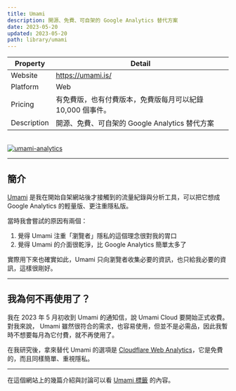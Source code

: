 ```yaml
---
title: Umami
description: 開源、免費、可自架的 Google Analytics 替代方案
date: 2023-05-20
updated: 2023-05-20
path: library/umami
---
```


| Property | Detail |
| --- | --- |
| Website | <https://umami.is/> |
| Platform | Web |
| Pricing | 有免費版，也有付費版本，免費版每月可以紀錄 10,000 個事件。 |
| Description | 開源、免費、可自架的 Google Analytics 替代方案 |

<br>

<a href="https://pinchlime-screenshots.s3.ap-northeast-1.amazonaws.com/umami-analytics_EpaLZf.webp" data-fancybox data-caption="umami-analytics">
  <img src="https://pinchlime-screenshots.s3.ap-northeast-1.amazonaws.com/umami-analytics_EpaLZf.webp" loading="lazy" alt="umami-analytics" align="center" />
</a>
<br>

---

## 簡介
[Umami](https://umami.is/) 是我在開始自架網站後才接觸到的流量紀錄與分析工具，可以把它想成 Google Analytics 的輕量版、更注重隱私版。

當時我會嘗試的原因有兩個：

1. 覺得 Umami 注重「瀏覽者」隱私的這個理念很對我的胃口
2. 覺得 Umami 的介面很乾淨，比 Google Analytics 簡單太多了

實際用下來也確實如此，Umami 只向瀏覽者收集必要的資訊，也只給我必要的資訊，這樣很剛好。

---

## 我為何不再使用了？

我在 2023 年 5 月初收到 Umami 的通知信，說 Umami Cloud 要開始正式收費。對我來說， Umami 雖然很符合的需求，也容易使用，但並不是必需品，因此我暫時不想要每月為它付費，就不再使用了。

在我研究後，拿來替代 Umami 的選項是 [Cloudflare Web Analytics](@/library/toolbox/active/cloudflare_analytics.md)，它是免費的，而且同樣簡單、重視隱私。

---

在這個網站上的幾篇介紹與討論可以看 [Umami 標籤](/tags/umami/) 的內容。